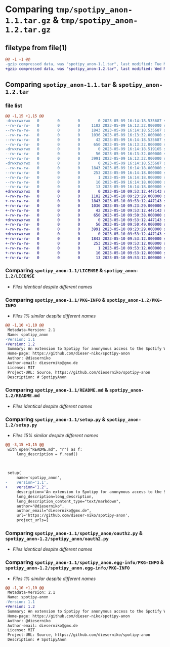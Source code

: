 # Comparing `tmp/spotipy_anon-1.1.tar.gz` & `tmp/spotipy_anon-1.2.tar.gz`

## filetype from file(1)

```diff
@@ -1 +1 @@
-gzip compressed data, was "spotipy_anon-1.1.tar", last modified: Tue May  9 16:14:18 2023, max compression
+gzip compressed data, was "spotipy_anon-1.2.tar", last modified: Wed May 10 09:53:12 2023, max compression
```

## Comparing `spotipy_anon-1.1.tar` & `spotipy_anon-1.2.tar`

### file list

```diff
@@ -1,15 +1,15 @@
-drwxrwxrwx   0        0        0        0 2023-05-09 16:14:18.535687 spotipy_anon-1.1/
--rw-rw-rw-   0        0        0     1102 2023-05-09 16:13:32.000000 spotipy_anon-1.1/LICENSE
--rw-rw-rw-   0        0        0     1843 2023-05-09 16:14:18.535687 spotipy_anon-1.1/PKG-INFO
--rw-rw-rw-   0        0        0     1036 2023-05-09 16:13:32.000000 spotipy_anon-1.1/README.md
--rw-rw-rw-   0        0        0       42 2023-05-09 16:14:18.535687 spotipy_anon-1.1/setup.cfg
--rw-rw-rw-   0        0        0      650 2023-05-09 16:13:32.000000 spotipy_anon-1.1/setup.py
-drwxrwxrwx   0        0        0        0 2023-05-09 16:14:18.519165 spotipy_anon-1.1/spotipy_anon/
--rw-rw-rw-   0        0        0       56 2023-05-09 16:13:32.000000 spotipy_anon-1.1/spotipy_anon/__init__.py
--rw-rw-rw-   0        0        0     3991 2023-05-09 16:13:32.000000 spotipy_anon-1.1/spotipy_anon/oauth2.py
-drwxrwxrwx   0        0        0        0 2023-05-09 16:14:18.535687 spotipy_anon-1.1/spotipy_anon.egg-info/
--rw-rw-rw-   0        0        0     1843 2023-05-09 16:14:18.000000 spotipy_anon-1.1/spotipy_anon.egg-info/PKG-INFO
--rw-rw-rw-   0        0        0      253 2023-05-09 16:14:18.000000 spotipy_anon-1.1/spotipy_anon.egg-info/SOURCES.txt
--rw-rw-rw-   0        0        0        1 2023-05-09 16:14:18.000000 spotipy_anon-1.1/spotipy_anon.egg-info/dependency_links.txt
--rw-rw-rw-   0        0        0       16 2023-05-09 16:14:18.000000 spotipy_anon-1.1/spotipy_anon.egg-info/requires.txt
--rw-rw-rw-   0        0        0       13 2023-05-09 16:14:18.000000 spotipy_anon-1.1/spotipy_anon.egg-info/top_level.txt
+drwxrwxrwx   0        0        0        0 2023-05-10 09:53:12.447143 spotipy_anon-1.2/
+-rw-rw-rw-   0        0        0     1102 2023-05-10 09:23:29.000000 spotipy_anon-1.2/LICENSE
+-rw-rw-rw-   0        0        0     1843 2023-05-10 09:53:12.447143 spotipy_anon-1.2/PKG-INFO
+-rw-rw-rw-   0        0        0     1036 2023-05-10 09:23:29.000000 spotipy_anon-1.2/README.md
+-rw-rw-rw-   0        0        0       42 2023-05-10 09:53:12.447143 spotipy_anon-1.2/setup.cfg
+-rw-rw-rw-   0        0        0      650 2023-05-10 09:50:38.000000 spotipy_anon-1.2/setup.py
+drwxrwxrwx   0        0        0        0 2023-05-10 09:53:12.447143 spotipy_anon-1.2/spotipy_anon/
+-rw-rw-rw-   0        0        0       56 2023-05-10 09:50:49.000000 spotipy_anon-1.2/spotipy_anon/__init__.py
+-rw-rw-rw-   0        0        0     3991 2023-05-10 09:23:29.000000 spotipy_anon-1.2/spotipy_anon/oauth2.py
+drwxrwxrwx   0        0        0        0 2023-05-10 09:53:12.447143 spotipy_anon-1.2/spotipy_anon.egg-info/
+-rw-rw-rw-   0        0        0     1843 2023-05-10 09:53:12.000000 spotipy_anon-1.2/spotipy_anon.egg-info/PKG-INFO
+-rw-rw-rw-   0        0        0      253 2023-05-10 09:53:12.000000 spotipy_anon-1.2/spotipy_anon.egg-info/SOURCES.txt
+-rw-rw-rw-   0        0        0        1 2023-05-10 09:53:12.000000 spotipy_anon-1.2/spotipy_anon.egg-info/dependency_links.txt
+-rw-rw-rw-   0        0        0       16 2023-05-10 09:53:12.000000 spotipy_anon-1.2/spotipy_anon.egg-info/requires.txt
+-rw-rw-rw-   0        0        0       13 2023-05-10 09:53:12.000000 spotipy_anon-1.2/spotipy_anon.egg-info/top_level.txt
```

### Comparing `spotipy_anon-1.1/LICENSE` & `spotipy_anon-1.2/LICENSE`

 * *Files identical despite different names*

### Comparing `spotipy_anon-1.1/PKG-INFO` & `spotipy_anon-1.2/PKG-INFO`

 * *Files 1% similar despite different names*

```diff
@@ -1,10 +1,10 @@
 Metadata-Version: 2.1
 Name: spotipy_anon
-Version: 1.1
+Version: 1.2
 Summary: An extension to Spotipy for anonymous access to the Spotify Web API
 Home-page: https://github.com/dieser-niko/spotipy-anon
 Author: @dieserniko
 Author-email: dieserniko@gmx.de
 License: MIT
 Project-URL: Source, https://github.com/dieserniko/spotipy-anon
 Description: # SpotipyAnon
```

### Comparing `spotipy_anon-1.1/README.md` & `spotipy_anon-1.2/README.md`

 * *Files identical despite different names*

### Comparing `spotipy_anon-1.1/setup.py` & `spotipy_anon-1.2/setup.py`

 * *Files 15% similar despite different names*

```diff
@@ -3,15 +3,15 @@
 with open("README.md", "r") as f:
     long_description = f.read()
 
 
 
 setup(
     name='spotipy_anon',
-    version='1.1',
+    version='1.2',
     description='An extension to Spotipy for anonymous access to the Spotify Web API',
     long_description=long_description,
     long_description_content_type="text/markdown",
     author="@dieserniko",
     author_email="dieserniko@gmx.de",
     url='https://github.com/dieser-niko/spotipy-anon',
     project_urls={
```

### Comparing `spotipy_anon-1.1/spotipy_anon/oauth2.py` & `spotipy_anon-1.2/spotipy_anon/oauth2.py`

 * *Files identical despite different names*

### Comparing `spotipy_anon-1.1/spotipy_anon.egg-info/PKG-INFO` & `spotipy_anon-1.2/spotipy_anon.egg-info/PKG-INFO`

 * *Files 1% similar despite different names*

```diff
@@ -1,10 +1,10 @@
 Metadata-Version: 2.1
 Name: spotipy-anon
-Version: 1.1
+Version: 1.2
 Summary: An extension to Spotipy for anonymous access to the Spotify Web API
 Home-page: https://github.com/dieser-niko/spotipy-anon
 Author: @dieserniko
 Author-email: dieserniko@gmx.de
 License: MIT
 Project-URL: Source, https://github.com/dieserniko/spotipy-anon
 Description: # SpotipyAnon
```

